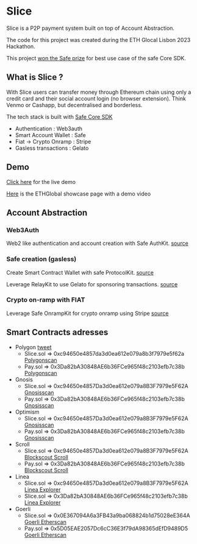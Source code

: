 # Slice

Slice is a P2P payment system built on top of Account Abstraction.

The code for this project was created during the ETH Glocal Lisbon 2023 Hackathon.

This project [won the Safe prize](https://twitter.com/safe/status/1657769388215500805?s=46) for best use case of the safe Core SDK.

## What is Slice ?

With Slice users can transfer money through Ethereum chain using only a credit card and their social account login (no browser extension).
Think Venmo or Cashapp, but decentralised and borderless.

The tech stack is built with [Safe Core SDK](https://docs.safe.global/learn/safe-core/safe-core-account-abstraction-sdk)

- Authentication : Web3auth
- Smart Account Wallet : Safe
- Fiat -> Crypto Onramp : Stripe
- Gasless transactions : Gelato

## Demo

[Click here](https://ethlisbon-vdaubry.vercel.app/home) for the live demo

[Here](https://ethglobal.com/showcase/lice-fi4bo) is the ETHGlobal showcase page with a demo video

## Account Abstraction

### Web3Auth

Web2 like authentication and account creation with Safe AuthKit. [source](https://github.com/vdaubry/ethlisbon/blob/master/frontend/components/Web3Auth.tsx#L59)

### Safe creation (gasless)

Create Smart Contract Wallet with safe ProtocolKit. [source](https://github.com/vdaubry/ethlisbon/blob/master/frontend/components/CreateSafe.tsx#L109)

Leverage RelayKit to use Gelato for sponsoring transactions. [source](https://github.com/vdaubry/ethlisbon/blob/master/frontend/components/CreateSafe.tsx#L85)

### Crypto on-ramp with FIAT

Leverage Safe OnrampKit for crypto onramp using Stripe [source](https://github.com/vdaubry/ethlisbon/blob/master/frontend/components/OnRamp.tsx#L15)

## Smart Contracts adresses

- Polygon [tweet](https://twitter.com/filmacedo/status/1657528792208777216)
  - Slice.sol => 0xc94650e4857da3d0ea612e079a8b3f7979e5f62a [Polygonscan](https://polygonscan.com/address/0xc94650e4857da3d0ea612e079a8b3f7979e5f62a)
  - Pay.sol => 0x3Da82bA30848AE6b36FCe965f48c2103efb7c38b [Polygonscan](https://polygonscan.com/address/0x3Da82bA30848AE6b36FCe965f48c2103efb7c38b)
- Gnosis
  - Slice.sol => 0xc94650e4857Da3d0ea612e079a8B3F7979e5F62A [Gnosisscan](https://gnosisscan.io/address/0xc94650e4857Da3d0ea612e079a8B3F7979e5F62A)
  - Pay.sol => 0x3Da82bA30848AE6b36FCe965f48c2103efb7c38b [Gnosisscan](https://gnosisscan.io/address/0x3Da82bA30848AE6b36FCe965f48c2103efb7c38b)
- Optimism
  - Slice.sol => 0xc94650e4857Da3d0ea612e079a8B3F7979e5F62A [Gnosisscan](https://optimistic.etherscan.io/address/0xc94650e4857Da3d0ea612e079a8B3F7979e5F62A)
  - Pay.sol => 0x3Da82bA30848AE6b36FCe965f48c2103efb7c38b [Gnosisscan](https://optimistic.etherscan.io/address/0x3Da82bA30848AE6b36FCe965f48c2103efb7c38b)
- Scroll
  - Slice.sol => 0xc94650e4857Da3d0ea612e079a8B3F7979e5F62A [Blockscout Scroll](https://blockscout.scroll.io/address/0xc94650e4857Da3d0ea612e079a8B3F7979e5F62A)
  - Pay.sol => 0x3Da82bA30848AE6b36FCe965f48c2103efb7c38b [Blockscout Scroll](https://blockscout.scroll.io/address/0x3Da82bA30848AE6b36FCe965f48c2103efb7c38b)
- Linea
  - Slice.sol => 0xc94650e4857Da3d0ea612e079a8B3F7979e5F62A [Linea Explorer](https://explorer.goerli.linea.build/address/0xc94650e4857Da3d0ea612e079a8B3F7979e5F62A)
  - Slice.sol => 0x3Da82bA30848AE6b36FCe965f48c2103efb7c38b [Linea Explorer](https://explorer.goerli.linea.build/address/0x3Da82bA30848AE6b36FCe965f48c2103efb7c38b)
- Goerli
  - Slice.sol => 0x0E367094A6a3FB43a9ba068824b1d75028eE364A [Goerli Etherscan](https://goerli.etherscan.io/address/0x0E367094A6a3FB43a9ba068824b1d75028eE364A)
  - Pay.sol => 0x5D05EAE2057Dc6cC36E3f79dA98365dEfD9489D5 [Goerli Etherscan](https://goerli.etherscan.io/address/0x5D05EAE2057Dc6cC36E3f79dA98365dEfD9489D5)
